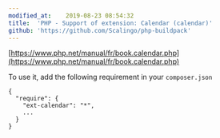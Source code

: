 ```yaml
---
modified_at:	2019-08-23 08:54:32
title:	'PHP - Support of extension: Calendar (calendar)'
github: 'https://github.com/Scalingo/php-buildpack'
---
```


[https://www.php.net/manual/fr/book.calendar.php](https://www.php.net/manual/fr/book.calendar.php)

To use it, add the following requirement in your `composer.json`

```
{
  "require": {
    "ext-calendar": "*",
    ...
  }
}
```

